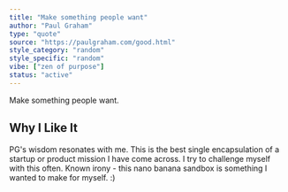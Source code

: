 ```yaml
---
title: "Make something people want"
author: "Paul Graham"
type: "quote"
source: "https://paulgraham.com/good.html"
style_category: "random"
style_specific: "random"
vibe: ["zen of purpose"]
status: "active"
---
```


Make something people want.

## Why I Like It  
PG's wisdom resonates with me. This is the best single encapsulation of a startup or product mission I have come across. I try to challenge myself with this often.
Known irony - this nano banana sandbox is something I wanted to make for myself. :) 